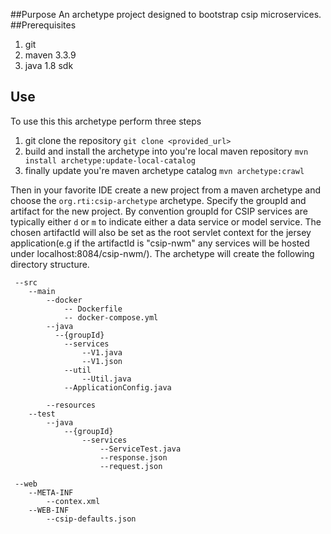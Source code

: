 ##Purpose
An archetype project designed to bootstrap csip microservices.
##Prerequisites 
1. git
2. maven 3.3.9
3. java 1.8 sdk
## Use
To use this this archetype perform three steps
1. git clone the repository `git clone <provided_url>`
2. build and install the archetype into you're local maven repository `mvn install archetype:update-local-catalog`
3. finally update you're maven archetype catalog `mvn archetype:crawl`

Then in your favorite IDE create a new project from a maven archetype and choose the `org.rti:csip-archetype` archetype.
Specify the groupId and artifact for the new project. By convention groupId for CSIP services are typically either `d` or `m`
to indicate either a data service or model service. The chosen artifactId will also be set as the root servlet context for the jersey
application(e.g if the artifactId is "csip-nwm"  any services will be hosted under localhost:8084/csip-nwm/).
The archetype will create the following directory structure.
```
 --src
    --main
        --docker
            -- Dockerfile
            -- docker-compose.yml
        --java
          --{groupId}
            --services
                --V1.java
                --V1.json    
            --util
                --Util.java
            --ApplicationConfig.java
            
        --resources
    --test
        --java
            --{groupId}
                --services
                    --ServiceTest.java
                    --response.json
                    --request.json
 
 --web
    --META-INF
        --contex.xml
    --WEB-INF
        --csip-defaults.json
```
